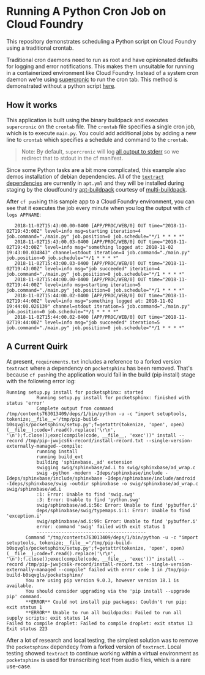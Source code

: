 # Running A Python Cron Job on Cloud Foundry

This repository demonstrates scheduling a Python script on Cloud Foundry using a traditional crontab.

Traditional cron daemons need to run as root and have opinionated defaults for logging and error notifications. This makes them unsuitable for running in a containerized environment like Cloud Foundry. Instead of a system cron daemon we're using [supercronic](https://github.com/aptible/supercronic) to run the cron tab. This method is demonstrated without a python script [here](https://github.com/Meshcloud/cf-cron).

## How it works

This application is built using the binary buildpack and executes `supercronic` on the `crontab` file. The `crontab` file specifies a single cron job, which is to execute `main.py`. You could add additional jobs by adding a new line to `crontab` which specifies a schedule and command to the `crontab`. 

> Note: By default, `supercronic` will log [all output to stderr](https://github.com/aptible/supercronic/issues/16) so we redirect that to stdout in the cf manifest.

Since some Python tasks are a bit more complicated, this example also demos installation of debian dependencies. All of the [`textract` dependencies](https://textract.readthedocs.io/en/stable/installation.html) are currently in `apt.yml` and they will be installed during staging by the cloudfoundry [apt-buildpack](https://github.com/cloudfoundry/apt-buildpack)
courtesy of [multi-buildpack](https://github.com/cloudfoundry/multi-buildpack).

After `cf push`ing this sample app to a Cloud Foundry environment, you can see that it executes the job every minute when you log the output with `cf logs APPNAME`:

```
   2018-11-02T15:43:00.00-0400 [APP/PROC/WEB/0] OUT time="2018-11-02T19:43:00Z" level=info msg=starting iteration=4 job.command="./main.py" job.position=0 job.schedule="*/1 * * * *"
   2018-11-02T15:43:00.03-0400 [APP/PROC/WEB/0] OUT time="2018-11-02T19:43:00Z" level=info msg="something logged at: 2018-11-02 19:43:00.034843" channel=stdout iteration=4 job.command="./main.py" job.position=0 job.schedule="*/1 * * * *"
   2018-11-02T15:43:00.03-0400 [APP/PROC/WEB/0] OUT time="2018-11-02T19:43:00Z" level=info msg="job succeeded" iteration=4 job.command="./main.py" job.position=0 job.schedule="*/1 * * * *"
   2018-11-02T15:44:00.00-0400 [APP/PROC/WEB/0] OUT time="2018-11-02T19:44:00Z" level=info msg=starting iteration=5 job.command="./main.py" job.position=0 job.schedule="*/1 * * * *"
   2018-11-02T15:44:00.02-0400 [APP/PROC/WEB/0] OUT time="2018-11-02T19:44:00Z" level=info msg="something logged at: 2018-11-02 19:44:00.026139" channel=stdout iteration=5 job.command="./main.py" job.position=0 job.schedule="*/1 * * * *"
   2018-11-02T15:44:00.02-0400 [APP/PROC/WEB/0] OUT time="2018-11-02T19:44:00Z" level=info msg="job succeeded" iteration=5 job.command="./main.py" job.position=0 job.schedule="*/1 * * * *"
```

## A Current Quirk
At present, `requirements.txt` includes a reference to a forked version `textract` where a dependency on `pocketsphinx` has been removed. That's because `cf push`ing the application would fail in the build (pip install) stage with the following error log:

```
Running setup.py install for pocketsphinx: started
           Running setup.py install for pocketsphinx: finished with status 'error'
           Complete output from command /tmp/contents763013409/deps/1/bin/python -u -c "import setuptools, tokenize;__file__='/tmp/pip-build-b0sqvgls/pocketsphinx/setup.py';f=getattr(tokenize, 'open', open)(__file__);code=f.read().replace('\r\n', '\n');f.close();exec(compile(code, __file__, 'exec'))" install --record /tmp/pip-jwvjcs6k-record/install-record.txt --single-version-externally-managed--compile:
           running install
           running build_ext
           building 'sphinxbase._ad' extension
           swigging swig/sphinxbase/ad.i to swig/sphinxbase/ad_wrap.c
           swig -python -modern -Ideps/sphinxbase/include -Ideps/sphinxbase/include/sphinxbase -Ideps/sphinxbase/include/android -Ideps/sphinxbase/swig -outdir sphinxbase -o swig/sphinxbase/ad_wrap.c swig/sphinxbase/ad.i
           :1: Error: Unable to find 'swig.swg'
           :3: Error: Unable to find 'python.swg'
           swig/sphinxbase/ad.i:56: Error: Unable to find 'pybuffer.i'
           deps/sphinxbase/swig/typemaps.i:1: Error: Unable to find 'exception.i'
           swig/sphinxbase/ad.i:99: Error: Unable to find 'pybuffer.i'
           error: command 'swig' failed with exit status 1
           ----------------------------------------
       Command "/tmp/contents763013409/deps/1/bin/python -u -c "import setuptools, tokenize;__file__='/tmp/pip-build-b0sqvgls/pocketsphinx/setup.py';f=getattr(tokenize, 'open', open)(__file__);code=f.read().replace('\r\n', '\n');f.close();exec(compile(code, __file__, 'exec'))" install --record /tmp/pip-jwvjcs6k-record/install-record.txt --single-version-externally-managed --compile" failed with error code 1 in /tmp/pip-build-b0sqvgls/pocketsphinx/
       You are using pip version 9.0.3, however version 18.1 is available.
       You should consider upgrading via the 'pip install --upgrade pip' command.
       **ERROR** Could not install pip packages: Couldn't run pip: exit status 1
       **ERROR** Unable to run all buildpacks: Failed to run all supply scripts: exit status 14
Failed to compile droplet: Failed to compile droplet: exit status 13
Exit status 223
```

After a lot of research and local testing, the simplest solution was to remove the `pocketsphinx` dependecy from a forked version of `textract`. Local testing showed `textract` to continue working within a virtual environment as `pocketsphinx` is used for transcribing text from audio files, which is a rare use-case.
